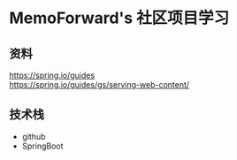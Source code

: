 # MemoForward's 社区项目学习

## 资料
https://spring.io/guides \
https://spring.io/guides/gs/serving-web-content/

## 技术栈
- github
- SpringBoot
